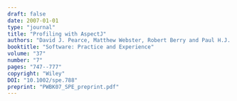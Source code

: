 ```yaml
---
draft: false
date: 2007-01-01
type: "journal"
title: "Profiling with AspectJ"
authors: "David J. Pearce, Matthew Webster, Robert Berry and Paul H.J. Kelly"
booktitle: "Software: Practice and Experience"
volume: "37"
number: "7"
pages: "747--777"
copyright: "Wiley"
DOI: "10.1002/spe.788"
preprint: "PWBK07_SPE_preprint.pdf"
---
```

